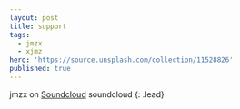 ```yaml
---
layout: post
title: support
tags:
  - jmzx
  - xjmz
hero: 'https://source.unsplash.com/collection/11528826'
published: true
---
```


jmzx on [Soundcloud](https://www.soundcloud.com/jmzx/dealin-minds-preview)
soundcloud
{: .lead}
[^1]: soundcloud
